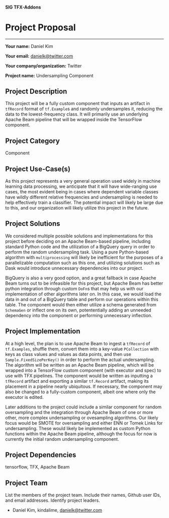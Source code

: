 #### SIG TFX-Addons

# Project Proposal

------

**Your name:** Daniel Kim

**Your email:** danielk@twitter.com

**Your company/organization:** Twitter

**Project name:** Undersampling Component

## Project Description

This project will be a fully custom component that inputs an artifact in `tfRecord` format of `tf.Example`s and randomly undersamples it, reducing the data to the lowest-frequency class. It will primarily use an underlying Apache Beam pipeline that will be wrapped inside the TensorFlow component.

## Project Category

Component

## Project Use-Case(s)

As this project represents a very general operation used widely in machine learning data processing, we anticipate that it will have wide-ranging use cases, the most evident being in cases where dependent variable classes have wildly different relative frequencies and undersampling is needed to help effectively train a classifier. The potential impact will likely be large due to this, and our organization will likely utilize this project in the future.

## Project Solutions

We considered multiple possible solutions and implementations for this project before deciding on an Apache Beam-based pipeline, including standard Python code and the utilization of a BigQuery query in order to perform the random undersampling task. Using a pure Python-based algorithm with `multiprocessing` will likely be inefficient for the purposes of a parallelizable computation such as this one, and utilizing solutions such as Dask would introduce unnecessary dependencies into our project. 

BigQuery is also a very good option, and a great fallback in case Apache Beam turns out to be infeasible for this project, but Apache Beam has better python integration through custom `DoFn`s that may help us with our implementation of other algorithms later on. In this case, we would load the data in and out of a BigQuery table and perform our operations within this table. The component would then either utilize a schema generated from `SchemaGen` or inflect one on its own, potententially adding an unneeded dependency into the component or performing unnecessary inflection.

## Project Implementation

At a high level, the plan is to use Apache Beam to ingest a `tfRecord` of `tf.Examples`, shuffle them, convert them into a key-value `PCollection` with keys as class values and values as data points, and then use `Sample.FixedSizePerKey()` in order to perform the actual undersampling. The algorithm will be written as an Apache Beam pipeline, which will be wrapped into a TensorFlow custom component (with executor and spec) to use with TFX pipelines. The component would be written as inputting a `tfRecord` artifact and exporting a similar `tf.Record` artifact, making its placement in a pipeline nearly ubiquitous. If necessary, the component may also be changed to a fully-custom component, albeit one where only the executor is edited.

Later additions to the project could include a similar component for random oversampling and the integration through Apache Beam of one or more other, more complex undersampling or ovesampling algorithms. Our likely focus would be SMOTE for oversampling and either ENN or Tomek Links for undersampling. These would likely be implemented as custom Python functions within the Apache Beam pipeline, although the focus for now is currently the initial random undersampling component.

## Project Dependencies

tensorflow, TFX, Apache Beam

## Project Team

List the members of the project team. Include their names, Github user IDs, and email addresses. Identify project leaders.

* Daniel Kim, kindalime, danielk@twitter.com
